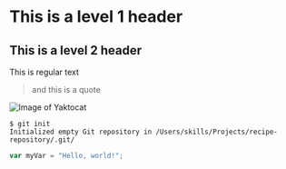 # This is a level 1 header
## This is a level 2 header
This is regular text
> and this is a quote

![Image of Yaktocat](https://octodex.github.com/images/yaktocat.png)

```
$ git init
Initialized empty Git repository in /Users/skills/Projects/recipe-repository/.git/
```

``` javascript
var myVar = "Hello, world!";
```
